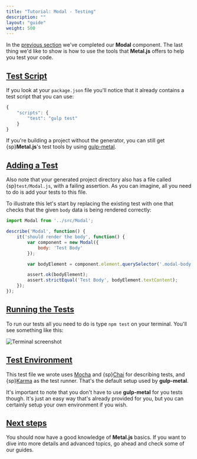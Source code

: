 ```yaml
---
title: "Tutorial: Modal - Testing"
description: ""
layout: "guide"
weight: 500
---
```


<article>

In the [previous section](/docs/getting-started/modal_nested.html) we've
completed our **Modal** component. The last thing we'd like to show is how to
use the tools that **Metal.js** offers to help you test your code.

</article>

<article id="test_script">

## [Test Script](#test_script)

If you look at your `package.json` file you'll notice that it already
contains a test script that you can use:

```javascript
{
    "scripts": {
        "test": "gulp test"
    }
}
```

If you're building a project without the generator, you can still get
{sp}**Metal.js**'s test tools by using [gulp-metal](/docs/guides/gulp_metal.html).

</article>

<article id="adding_a_test">

## [Adding a Test](#adding_a_test)

Also note that your generated project directory also has a file called
{sp}`test/Modal.js`, with a failing assertion. As you can imagine, all you need
to do is add your tests to this file.

To illustrate this let's start by replacing the existing test with one that
checks that the given `body` data is being rendered correctly:

```javascript
import Modal from '../src/Modal';

describe('Modal', function() {
    it('should render the body', function() {
        var component = new Modal({
            body: 'Test Body'
        });

        var bodyElement = component.element.querySelector('.modal-body');

        assert.ok(bodyElement);
        assert.strictEqual('Test Body', bodyElement.textContent);
    });
});
```

</article>

<article id="running_the_tests">

## [Running the Tests](#running_the_tests)

To run our tests all you need to do is type `npm test` on your terminal.
You'll see something like this:

![Terminal screenshot](../../images/docs/test.png)

</article>

<article id="test_environment">

## [Test Environment](#test_environment)

This test file we wrote uses [Mocha](http://mochajs.org) and
{sp}[Chai](http://chaijs.com/) for describing tests, and
{sp}[Karma](http://karma-runner.github.io/0.12/index.html) as the test runner.
That's the default setup used by **gulp-metal**.

It's important to note that you don't have to use **gulp-metal** for you tests
though. It's just an easy way that's already provided for you, but you can
certainly setup your own environment if you wish.

</article>

<article id="next_steps">

## [Next steps](#next_steps)

You should now have a good knowledge of **Metal.js** basics. If you want to
dive into more details and advanced topics, go ahead and check some of our
guides.

</article>